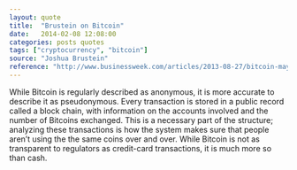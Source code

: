 ```yaml
---
layout: quote
title:  "Brustein on Bitcoin"
date:   2014-02-08 12:08:00
categories: posts quotes
tags: ["cryptocurrency", "bitcoin"]
source: "Joshua Brustein"
reference: "http://www.businessweek.com/articles/2013-08-27/bitcoin-may-not-be-so-anonymous-after-all"
---
```


While Bitcoin is regularly described as anonymous, it is more accurate to describe it as pseudonymous. Every transaction is stored in a public record called a block chain, with information on the accounts involved and the number of Bitcoins exchanged. This is a necessary part of the structure; analyzing these transactions is how the system makes sure that people aren’t using the the same coins over and over. While Bitcoin is not as transparent to regulators as credit-card transactions, it is much more so than cash.

